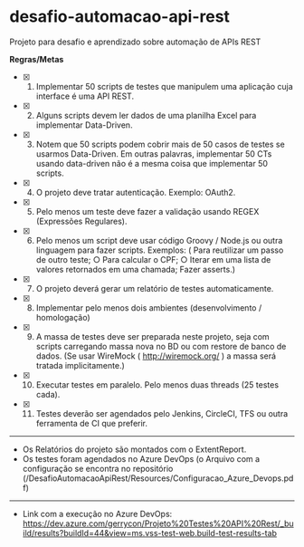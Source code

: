 # desafio-automacao-api-rest
Projeto para desafio e aprendizado sobre automação de APIs REST

**Regras/Metas**

- [x]	1) Implementar 50 scripts de testes que manipulem uma aplicação cuja interface é uma API REST. 
- [x]	2) Alguns scripts devem ler dados de uma planilha Excel para implementar Data-Driven. 
- [x]	3) Notem que 50 scripts podem cobrir mais de 50 casos de testes se usarmos Data-Driven. Em outras palavras, implementar 50 CTs usando data-driven não é a mesma coisa que implementar 50 scripts. 
- [x]	4) O projeto deve tratar autenticação. Exemplo: OAuth2. 
- [x]	5) Pelo menos um teste deve fazer a validação usando REGEX (Expressões Regulares). 
- [x]	6) Pelo menos um script deve usar código Groovy / Node.js ou outra linguagem para fazer scripts. Exemplos: ( Para reutilizar um passo de outro teste; ○ Para calcular o CPF; ○ Iterar em uma lista de valores retornados em uma chamada; Fazer asserts.)
- [x]	7) O projeto deverá gerar um relatório de testes automaticamente. 
- [x]	8) Implementar pelo menos dois ambientes (desenvolvimento / homologação) 
- [X]	9) A massa de testes deve ser preparada neste projeto, seja com scripts carregando massa nova no BD ou com restore de banco de dados. (Se usar WireMock ( http://wiremock.org/ ) a massa será tratada implicitamente.)
- [x]	10) Executar testes em paralelo. Pelo menos duas threads (25 testes cada). 
- [x]	11) Testes deverão ser agendados pelo Jenkins, CircleCI, TFS ou outra ferramenta de CI que preferir. 

------------------------------
- Os Relatórios do projeto são montados com o ExtentReport.
- Os testes foram agendados no Azure DevOps (o Arquivo com a configuração se encontra no repositório (/DesafioAutomacaoApiRest/Resources/Configuracao_Azure_Devops.pdf)
-------------------------------
- Link com a execução no Azure DevOps: https://dev.azure.com/gerrycon/Projeto%20Testes%20API%20Rest/_build/results?buildId=44&view=ms.vss-test-web.build-test-results-tab

